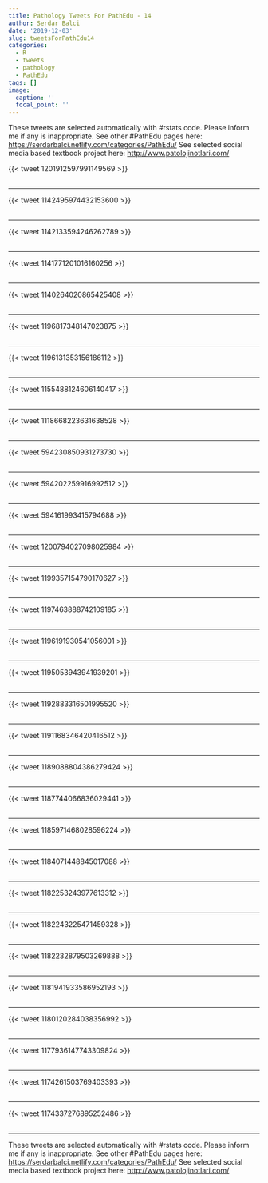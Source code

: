 ```yaml
---
title: Pathology Tweets For PathEdu - 14
author: Serdar Balci
date: '2019-12-03'
slug: tweetsForPathEdu14
categories:
  - R
  - tweets
  - pathology
  - PathEdu
tags: []
image:
  caption: ''
  focal_point: ''
---
```



These tweets are selected automatically with #rstats code. Please inform me if any is inappropriate.
See other #PathEdu pages here: https://serdarbalci.netlify.com/categories/PathEdu/ 
See selected social media based textbook project here: http://www.patolojinotlari.com/

{{< tweet 1201912597991149569 >}}
<br>
<br>
<hr>
{{< tweet 1142495974432153600 >}}
<br>
<br>
<hr>
{{< tweet 1142133594246262789 >}}
<br>
<br>
<hr>
{{< tweet 1141771201016160256 >}}
<br>
<br>
<hr>
{{< tweet 1140264020865425408 >}}
<br>
<br>
<hr>
{{< tweet 1196817348147023875 >}}
<br>
<br>
<hr>
{{< tweet 1196131353156186112 >}}
<br>
<br>
<hr>
{{< tweet 1155488124606140417 >}}
<br>
<br>
<hr>
{{< tweet 1118668223631638528 >}}
<br>
<br>
<hr>
{{< tweet 594230850931273730 >}}
<br>
<br>
<hr>
{{< tweet 594202259916992512 >}}
<br>
<br>
<hr>
{{< tweet 594161993415794688 >}}
<br>
<br>
<hr>
{{< tweet 1200794027098025984 >}}
<br>
<br>
<hr>
{{< tweet 1199357154790170627 >}}
<br>
<br>
<hr>
{{< tweet 1197463888742109185 >}}
<br>
<br>
<hr>
{{< tweet 1196191930541056001 >}}
<br>
<br>
<hr>
{{< tweet 1195053943941939201 >}}
<br>
<br>
<hr>
{{< tweet 1192883316501995520 >}}
<br>
<br>
<hr>
{{< tweet 1191168346420416512 >}}
<br>
<br>
<hr>
{{< tweet 1189088804386279424 >}}
<br>
<br>
<hr>
{{< tweet 1187744066836029441 >}}
<br>
<br>
<hr>
{{< tweet 1185971468028596224 >}}
<br>
<br>
<hr>
{{< tweet 1184071448845017088 >}}
<br>
<br>
<hr>
{{< tweet 1182253243977613312 >}}
<br>
<br>
<hr>
{{< tweet 1182243225471459328 >}}
<br>
<br>
<hr>
{{< tweet 1182232879503269888 >}}
<br>
<br>
<hr>
{{< tweet 1181941933586952193 >}}
<br>
<br>
<hr>
{{< tweet 1180120284038356992 >}}
<br>
<br>
<hr>
{{< tweet 1177936147743309824 >}}
<br>
<br>
<hr>
{{< tweet 1174261503769403393 >}}
<br>
<br>
<hr>
{{< tweet 1174337276895252486 >}}
<br>
<br>
<hr>


These tweets are selected automatically with #rstats code. Please inform me if any is inappropriate.
See other #PathEdu pages here: https://serdarbalci.netlify.com/categories/PathEdu/ 
See selected social media based textbook project here: http://www.patolojinotlari.com/

